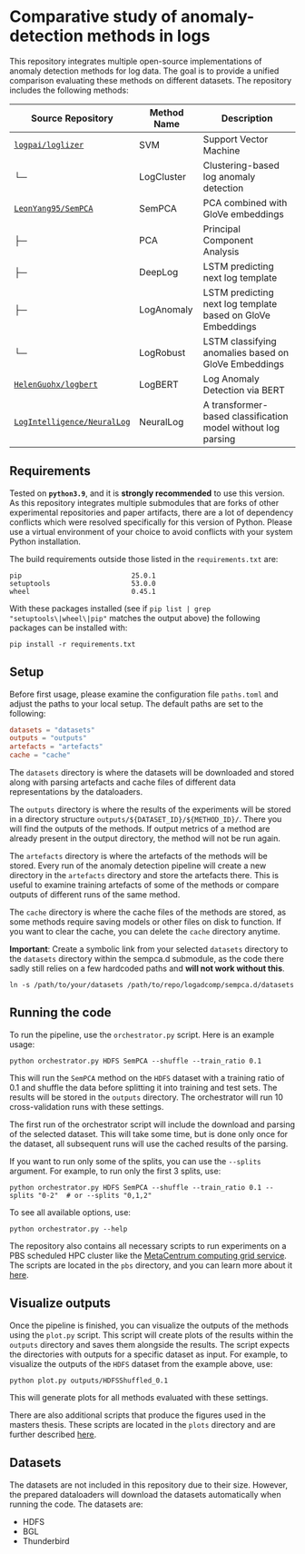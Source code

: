 # Comparative study of anomaly-detection methods in logs

This repository integrates multiple open-source implementations of anomaly detection methods for log data. The goal is to provide a unified comparison evaluating these methods on different datasets. The repository includes the following methods:


| Source Repository                                                           | Method Name | Description                                                  |
|-----------------------------------------------------------------------------|-------------|--------------------------------------------------------------|
| [`logpai/loglizer`](https://github.com/logpai/loglizer)                     | SVM         | Support Vector Machine                                       |
| └─                                                                          | LogCluster  | Clustering-based log anomaly detection                       |
| [`LeonYang95/SemPCA`](https://github.com/LeonYang95/SemPCA)                 | SemPCA      | PCA combined with GloVe embeddings                           |
| ├─                                                                          | PCA         | Principal Component Analysis                                 |
| ├─                                                                          | DeepLog     | LSTM predicting next log template                            |
| ├─                                                                          | LogAnomaly  | LSTM predicting next log template based on GloVe Embeddings  |
| └─                                                                          | LogRobust   | LSTM classifying anomalies based on GloVe Embeddings         |
| [`HelenGuohx/logbert`](https://github.com/HelenGuohx/logbert)               | LogBERT     | Log Anomaly Detection via BERT                               |
| [`LogIntelligence/NeuralLog`](https://github.com/LogIntelligence/NeuralLog) | NeuralLog   | A transformer-based classification model without log parsing |

## Requirements

Tested on **`python3.9`**, and it is **strongly recommended** to use this version. As this repository integrates multiple submodules that are forks of other experimental repositories and paper artifacts, there are a lot of dependency conflicts which were resolved specifically for this version of Python. Please use a virtual environment of your choice to avoid conflicts with your system Python installation.

The build requirements outside those listed in the `requirements.txt` are:

```shell
pip                           25.0.1
setuptools                    53.0.0
wheel                         0.45.1
```

With these packages installed (see if `pip list | grep "setuptools\|wheel\|pip"` matches the output above) the following packages can be installed with:

```shell
pip install -r requirements.txt
```

## Setup

Before first usage, please examine the configuration file `paths.toml` and adjust the paths to your local setup. The default paths are set to the following:

```toml
datasets = "datasets"
outputs = "outputs"
artefacts = "artefacts"
cache = "cache"
```

The `datasets` directory is where the datasets will be downloaded and stored along with parsing artefacts and cache files of different data representations by the dataloaders.

The `outputs` directory is where the results of the experiments will be stored in a directory structure `outputs/${DATASET_ID}/${METHOD_ID}/`. There you will find the outputs of the methods. If output metrics of a method are already present in the output directory, the method will not be run again.

The `artefacts` directory is where the artefacts of the methods will be stored. Every run of the anomaly detection pipeline will create a new directory in the `artefacts` directory and store the artefacts there. This is useful to examine training artefacts of some of the methods or compare outputs of different runs of the same method.

The `cache` directory is where the cache files of the methods are stored, as some methods require saving models or other files on disk to function. If you want to clear the cache, you can delete the `cache` directory anytime.

**Important**: Create a symbolic link from your selected `datasets` directory to the `datasets` directory within the sempca.d submodule, as the code there sadly still relies on a few hardcoded paths and **will not work without this**.

```shell
ln -s /path/to/your/datasets /path/to/repo/logadcomp/sempca.d/datasets
```

## Running the code

To run the pipeline, use the `orchestrator.py` script. Here is an example usage:

```shell
python orchestrator.py HDFS SemPCA --shuffle --train_ratio 0.1
```

This will run the `SemPCA` method on the `HDFS` dataset with a training ratio of 0.1 and shuffle the data before splitting it into training and test sets. The results will be stored in the `outputs` directory. The orchestrator will run 10 cross-validation runs with these settings.

The first run of the orchestrator script will include the download and parsing of the selected dataset. This will take some time, but is done only once for the dataset, all subsequent runs will use the cached results of the parsing. 

If you want to run only some of the splits, you can use the `--splits` argument. For example, to run only the first 3 splits, use:

```shell
python orchestrator.py HDFS SemPCA --shuffle --train_ratio 0.1 --splits "0-2"  # or --splits "0,1,2"
```

To see all available options, use:

```shell
python orchestrator.py --help
```

The repository also contains all necessary scripts to run experiments on a PBS scheduled HPC cluster like the [MetaCentrum computing grid service](https://docs.metacentrum.cz/en/docs/welcome). The scripts are located in the `pbs` directory, and you can learn more about it [here](pbs/README.md).

## Visualize outputs

Once the pipeline is finished, you can visualize the outputs of the methods using the `plot.py` script. This script will create plots of the results within the `outputs` directory and saves them alongside the results. The script expects the directories with outputs for a specific dataset as input. For example, to visualize the outputs of the `HDFS` dataset from the example above, use:

```shell
python plot.py outputs/HDFSShuffled_0.1
```

This will generate plots for all methods evaluated with these settings. 

There are also additional scripts that produce the figures used in the masters thesis. These scripts are located in the `plots` directory and are further described [here](plots/README.md).

## Datasets

The datasets are not included in this repository due to their size. However, the prepared dataloaders will download the datasets automatically when running the code. The datasets are:

- HDFS
- BGL
- Thunderbird